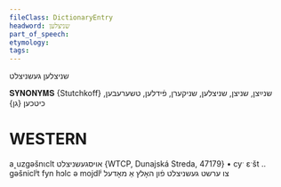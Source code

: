 ```yaml
---
fileClass: DictionaryEntry
headword: שניצלען
part_of_speech: 
etymology: 
tags: 
---
```

שניצלען
געשניצלט

𝐒𝐘𝐍𝐎𝐍𝐘𝐌𝐒 {Stutchkoff}
שנײַצן, שניצן, שניצלען, שניקערן, פֿידלען, טשערעבען, כיטכען {גן}

WESTERN
========

a˰uzgəšnɩclt אויסגעשניצלט {WTCP, Dunajská Streda, 47179}
	•	cyˑ ɛˑšt .. gəšniclʲt fyn hɔlc ə mojdlʲ צו ערשט געשניצלט פֿון האָלץ אַ מאָדעל